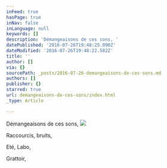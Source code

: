 ```yaml
---
inFeed: true
hasPage: true
inNav: false
inLanguage: null
keywords: []
description: 'Démangeaisons de ces sons, '
datePublished: '2016-07-26T19:48:25.090Z'
dateModified: '2016-07-26T19:48:22.582Z'
title: ''
author: []
via: {}
sourcePath: _posts/2016-07-26-demangeaisons-de-ces-sons.md
authors: []
publisher: {}
starred: true
url: demangeaisons-de-ces-sons/index.html
_type: Article

---
```

Démangeaisons de ces sons, ![](https://the-grid-user-content.s3-us-west-2.amazonaws.com/975829a3-c771-4161-aa94-98b082305134.jpg)

Raccourcis, bruits,

Eté, Labo,

Grattoir,